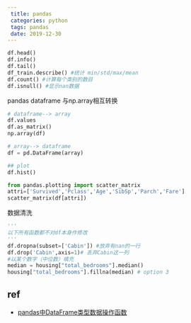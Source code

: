 ```yaml
---
 title: pandas
 categories: python
 tags: pandas
 date: 2019-12-30
---
```


```python
df.head()
df.info()
df.tail()
df_train.describe() #统计 min/std/max/mean
df.count() #计算每个类别的数目
df.isnull() #显示nan数据
```

pandas dataframe 与np.array相互转换
```python
# dataframe--> array
df.values
df.as_matrix()
np.array(df)

# array--> dataframe
df = pd.DataFrame(array)

## plot
df.hist()

from pandas.plotting import scatter_matrix
attri=['Survived','Pclass','Age','SibSp','Parch','Fare']
scatter_matrix(df[attri])
```

数据清洗
```python
'''
以下所有函数都不对df本身作修改
'''
df.dropna(subset=['Cabin']) #放弃有nan的一行
df.drop('Cabin',axis=1)# 丢弃Cabin这一列
#以某个数字（中位数）填充
median = housing["total_bedrooms"].median()
housing["total_bedrooms"].fillna(median) # option 3
```
## ref
- [pandas中DataFrame类型数据操作函数](https://blog.csdn.net/LY_ysys629/article/details/54428838)